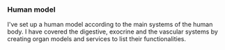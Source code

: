 ### Human model

I've set up a human model according to the main systems of the human body. I have covered the digestive, exocrine and the vascular systems by creating organ models and services to list their functionalities. 